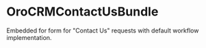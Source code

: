 OroCRMContactUsBundle
=====================

Embedded for form for "Contact Us" requests with default workflow implementation.
